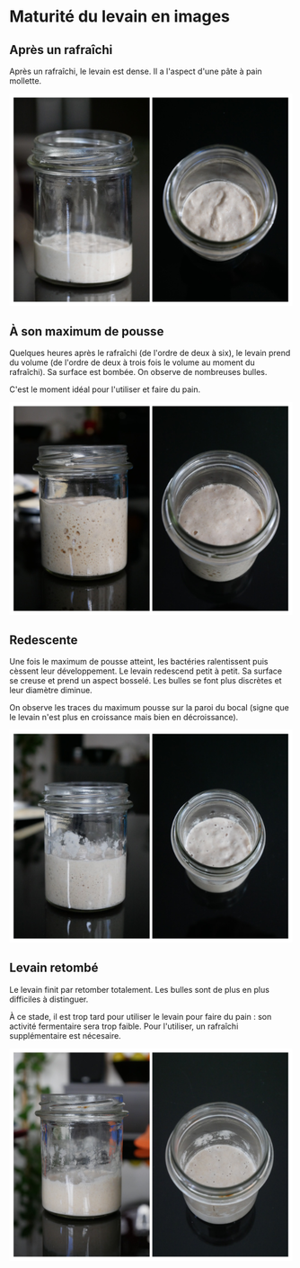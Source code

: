 # Maturité du levain en images

## Après un rafraîchi

Après un rafraîchi, le levain est dense. Il a l'aspect d'une pâte à pain mollette.

![Aspect du levain après un rafraîchi](images/levain-01-rafraichi.png)

## À son maximum de pousse

Quelques heures après le rafraîchi (de l'ordre de deux à six), le levain prend du volume
(de l'ordre de deux à trois fois le volume au moment du rafraîchi). Sa surface est bombée.
On observe de nombreuses bulles.

C'est le moment idéal pour l'utiliser et faire du pain.

![Aspect du levain à son maximum de pousse](images/levain-02-maximum-pousse.png)

## Redescente

Une fois le maximum de pousse atteint, les bactéries ralentissent puis cèssent leur
développement. Le levain redescend petit à petit. Sa surface se creuse et prend un
aspect bosselé. Les bulles se font plus discrètes et leur diamètre diminue.

On observe les traces du maximum pousse sur la paroi du bocal (signe que le levain
n'est plus en croissance mais bien en décroissance).

![Aspect du levain lors de la redescente](images/levain-03-redescente.png)

## Levain retombé

Le levain finit par retomber totalement. Les bulles sont de plus en plus difficiles
à distinguer.

À ce stade, il est trop tard pour utiliser le levain pour faire du pain : son activité
fermentaire sera trop faible. Pour l'utiliser, un rafraîchi supplémentaire est nécesaire.

![Aspect du levain retombé](images/levain-04-trop-tard.png)
